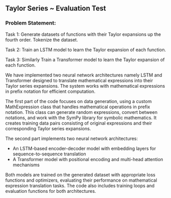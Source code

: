 ## Taylor Series ~ Evaluation Test

### Problem Statement:
Task 1: Generate datasets of functions with their Taylor expansions up the fourth order. Tokenize the dataset.

Task 2: Train an LSTM model to learn the Taylor expansion of each function.

Task 3: Similarly Train a Transformer model to learn the Taylor expansion of each function.

We have implemented two neural network architectures namely LSTM and Transformer designed to translate mathematical expressions into their Taylor series expansions. The system works with mathematical expressions in prefix notation for efficient computation.

The first part of the code focuses on data generation, using a custom MathExpression class that handles mathematical operations in prefix notation. This class can generate random expressions, convert between notations, and work with the SymPy library for symbolic mathematics. It creates training data pairs consisting of original expressions and their corresponding Taylor series expansions.

The second part implements two neural network architectures:

+ An LSTM-based encoder-decoder model with embedding layers for sequence-to-sequence translation
+ A Transformer model with positional encoding and multi-head attention mechanisms

Both models are trained on the generated dataset with appropriate loss functions and optimizers, evaluating their performance on mathematical expression translation tasks. The code also includes training loops and evaluation functions for both architectures.

